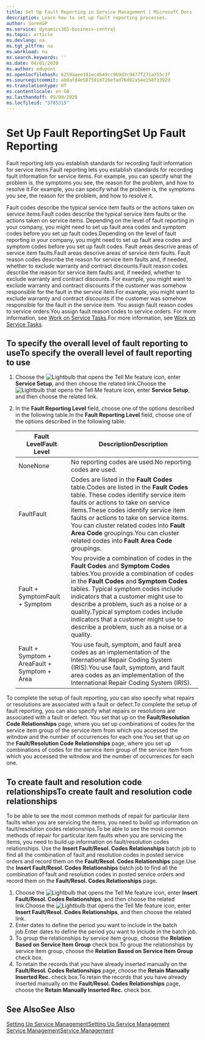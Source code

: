 ```yaml
---
title: Set Up Fault Reporting in Service Management | Microsoft Docs
description: Learn how to set up fault reporting processes.
author: SorenGP
ms.service: dynamics365-business-central
ms.topic: article
ms.devlang: na
ms.tgt_pltfrm: na
ms.workload: na
ms.search.keywords: ''
ms.date: 04/01/2020
ms.author: edupont
ms.openlocfilehash: 6259aaee181ec4b49cc969d3c9477f271a755c3f
ms.sourcegitcommit: a80afd4e5075018716efad76d82a54e158f1392d
ms.translationtype: HT
ms.contentlocale: en-GB
ms.lasthandoff: 09/09/2020
ms.locfileid: "3785315"
---
```

# <a name="set-up-fault-reporting"></a><span data-ttu-id="771c6-103">Set Up Fault Reporting</span><span class="sxs-lookup"><span data-stu-id="771c6-103">Set Up Fault Reporting</span></span>
<span data-ttu-id="771c6-104">Fault reporting lets you establish standards for recording fault information for service items.</span><span class="sxs-lookup"><span data-stu-id="771c6-104">Fault reporting lets you establish standards for recording fault information for service items.</span></span> <span data-ttu-id="771c6-105">For example, you can specify what the problem is, the symptoms you see, the reason for the problem, and how to resolve it.</span><span class="sxs-lookup"><span data-stu-id="771c6-105">For example, you can specify what the problem is, the symptoms you see, the reason for the problem, and how to resolve it.</span></span>  

<span data-ttu-id="771c6-106">Fault codes describe the typical service item faults or the actions taken on service items.</span><span class="sxs-lookup"><span data-stu-id="771c6-106">Fault codes describe the typical service item faults or the actions taken on service items.</span></span> <span data-ttu-id="771c6-107">Depending on the level of fault reporting in your company, you might need to set up fault area codes and symptom codes before you set up fault codes.</span><span class="sxs-lookup"><span data-stu-id="771c6-107">Depending on the level of fault reporting in your company, you might need to set up fault area codes and symptom codes before you set up fault codes.</span></span> <span data-ttu-id="771c6-108">Fault areas descrive areas of service item faults.</span><span class="sxs-lookup"><span data-stu-id="771c6-108">Fault areas descrive areas of service item faults.</span></span> <span data-ttu-id="771c6-109">Fault reason codes describe the reason for service item faults and, if needed, whether to exclude warranty and contract discounts.</span><span class="sxs-lookup"><span data-stu-id="771c6-109">Fault reason codes describe the reason for service item faults and, if needed, whether to exclude warranty and contract discounts.</span></span> <span data-ttu-id="771c6-110">For example, you might want to exclude warranty and contract discounts if the customer was somehow responsible for the fault in the service item.</span><span class="sxs-lookup"><span data-stu-id="771c6-110">For example, you might want to exclude warranty and contract discounts if the customer was somehow responsible for the fault in the service item.</span></span> <span data-ttu-id="771c6-111">You assign fault reason codes to service orders.</span><span class="sxs-lookup"><span data-stu-id="771c6-111">You assign fault reason codes to service orders.</span></span> <span data-ttu-id="771c6-112">For more information, see [Work on Service Tasks](service-how-to-work-on-service-tasks.md).</span><span class="sxs-lookup"><span data-stu-id="771c6-112">For more information, see [Work on Service Tasks](service-how-to-work-on-service-tasks.md).</span></span>  

## <a name="to-specify-the-overall-level-of-fault-reporting-to-use"></a><span data-ttu-id="771c6-113">To specify the overall level of fault reporting to use</span><span class="sxs-lookup"><span data-stu-id="771c6-113">To specify the overall level of fault reporting to use</span></span>
1. <span data-ttu-id="771c6-114">Choose the ![Lightbulb that opens the Tell Me feature](media/ui-search/search_small.png "Tell me what you want to do") icon, enter **Service Setup**, and then choose the related link.</span><span class="sxs-lookup"><span data-stu-id="771c6-114">Choose the ![Lightbulb that opens the Tell Me feature](media/ui-search/search_small.png "Tell me what you want to do") icon, enter **Service Setup**, and then choose the related link.</span></span>
2. <span data-ttu-id="771c6-115">In the **Fault Reporting Level** field, choose one of the options described in the following table.</span><span class="sxs-lookup"><span data-stu-id="771c6-115">In the **Fault Reporting Level** field, choose one of the options described in the following table.</span></span>  

    |<span data-ttu-id="771c6-116">**Fault Level**</span><span class="sxs-lookup"><span data-stu-id="771c6-116">**Fault Level**</span></span>|<span data-ttu-id="771c6-117">**Description**</span><span class="sxs-lookup"><span data-stu-id="771c6-117">**Description**</span></span>|  
    |------------|-------------|  
    |<span data-ttu-id="771c6-118">None</span><span class="sxs-lookup"><span data-stu-id="771c6-118">None</span></span> | <span data-ttu-id="771c6-119">No reporting codes are used.</span><span class="sxs-lookup"><span data-stu-id="771c6-119">No reporting codes are used.</span></span>|  
    |<span data-ttu-id="771c6-120">Fault</span><span class="sxs-lookup"><span data-stu-id="771c6-120">Fault</span></span> | <span data-ttu-id="771c6-121">Codes are listed in the **Fault Codes** table.</span><span class="sxs-lookup"><span data-stu-id="771c6-121">Codes are listed in the **Fault Codes** table.</span></span> <span data-ttu-id="771c6-122">These codes identify service item faults or actions to take on service items.</span><span class="sxs-lookup"><span data-stu-id="771c6-122">These codes identify service item faults or actions to take on service items.</span></span> <span data-ttu-id="771c6-123">You can cluster related codes into **Fault Area Code** groupings.</span><span class="sxs-lookup"><span data-stu-id="771c6-123">You can cluster related codes into **Fault Area Code** groupings.</span></span>|  
    |<span data-ttu-id="771c6-124">Fault + Symptom</span><span class="sxs-lookup"><span data-stu-id="771c6-124">Fault + Symptom</span></span> | <span data-ttu-id="771c6-125">You provide a combination of codes in the **Fault Codes** and **Symptom Codes** tables.</span><span class="sxs-lookup"><span data-stu-id="771c6-125">You provide a combination of codes in the **Fault Codes** and **Symptom Codes** tables.</span></span> <span data-ttu-id="771c6-126">Typical symptom codes include indicators that a customer might use to describe a problem, such as a noise or a quality.</span><span class="sxs-lookup"><span data-stu-id="771c6-126">Typical symptom codes include indicators that a customer might use to describe a problem, such as a noise or a quality.</span></span>|  
    |<span data-ttu-id="771c6-127">Fault + Symptom + Area</span><span class="sxs-lookup"><span data-stu-id="771c6-127">Fault + Symptom + Area</span></span> | <span data-ttu-id="771c6-128">You use fault, symptom, and fault area codes as an implementation of the International Repair Coding System (IRIS).</span><span class="sxs-lookup"><span data-stu-id="771c6-128">You use fault, symptom, and fault area codes as an implementation of the International Repair Coding System (IRIS).</span></span>|  

<span data-ttu-id="771c6-129">To complete the setup of fault reporting, you can also specify what repairs or resolutions are associated with a fault or defect.</span><span class="sxs-lookup"><span data-stu-id="771c6-129">To complete the setup of fault reporting, you can also specify what repairs or resolutions are associated with a fault or defect.</span></span> <span data-ttu-id="771c6-130">You set that up on the **Fault/Resolution Code Relationships** page, where you set up combinations of codes for the service item group of the service item from which you accessed the witndow and the number of occurrences for each one.</span><span class="sxs-lookup"><span data-stu-id="771c6-130">You set that up on the **Fault/Resolution Code Relationships** page, where you set up combinations of codes for the service item group of the service item from which you accessed the witndow and the number of occurrences for each one.</span></span>

## <a name="to-create-fault-and-resolution-code-relationships"></a><span data-ttu-id="771c6-131">To create fault and resolution code relationships</span><span class="sxs-lookup"><span data-stu-id="771c6-131">To create fault and resolution code relationships</span></span>
<!--this needs to go in a working with topic-->
<span data-ttu-id="771c6-132"> To be able to see the most common methods of repair for particular item faults when you are servicing the items, you need to build up information on fault/resolution codes relationships.</span><span class="sxs-lookup"><span data-stu-id="771c6-132">To be able to see the most common methods of repair for particular item faults when you are servicing the items, you need to build up information on fault/resolution codes relationships.</span></span> <span data-ttu-id="771c6-133">Use the **Insert Fault/Resol. Codes Relationships** batch job to find all the combination of fault and resolution codes in posted service orders and record them on the **Fault/Resol. Codes Relationships** page.</span><span class="sxs-lookup"><span data-stu-id="771c6-133">Use the **Insert Fault/Resol. Codes Relationships** batch job to find all the combination of fault and resolution codes in posted service orders and record them on the **Fault/Resol. Codes Relationships** page.</span></span>

1. <span data-ttu-id="771c6-134">Choose the ![Lightbulb that opens the Tell Me feature](media/ui-search/search_small.png "Tell me what you want to do") icon, enter **Insert Fault/Resol. Codes Relationships**, and then choose the related link.</span><span class="sxs-lookup"><span data-stu-id="771c6-134">Choose the ![Lightbulb that opens the Tell Me feature](media/ui-search/search_small.png "Tell me what you want to do") icon, enter **Insert Fault/Resol. Codes Relationships**, and then choose the related link.</span></span>  
2. <span data-ttu-id="771c6-135">Enter dates to define the period you want to include in the batch job.</span><span class="sxs-lookup"><span data-stu-id="771c6-135">Enter dates to define the period you want to include in the batch job.</span></span>  
3. <span data-ttu-id="771c6-136">To group the relationships by service item group, choose the **Relation Based on Service Item Group** check box.</span><span class="sxs-lookup"><span data-stu-id="771c6-136">To group the relationships by service item group, choose the **Relation Based on Service Item Group** check box.</span></span>  
4. <span data-ttu-id="771c6-137">To retain the records that you have already inserted manually on the **Fault/Resol. Codes Relationships** page, choose the **Retain Manually Inserted Rec.** check box.</span><span class="sxs-lookup"><span data-stu-id="771c6-137">To retain the records that you have already inserted manually on the **Fault/Resol. Codes Relationships** page, choose the **Retain Manually Inserted Rec.** check box.</span></span>  

## <a name="see-also"></a><span data-ttu-id="771c6-138">See Also</span><span class="sxs-lookup"><span data-stu-id="771c6-138">See Also</span></span>
[<span data-ttu-id="771c6-139">Setting Up Service Management</span><span class="sxs-lookup"><span data-stu-id="771c6-139">Setting Up Service Management</span></span>](service-setup-service.md)  
[<span data-ttu-id="771c6-140">Service Management</span><span class="sxs-lookup"><span data-stu-id="771c6-140">Service Management</span></span>](service-service.md)  
